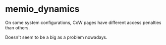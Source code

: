 memio_dynamics
===
On some system configurations, CoW pages have different access penalties than others.

Doesn't seem to be a big as a problem nowadays.
